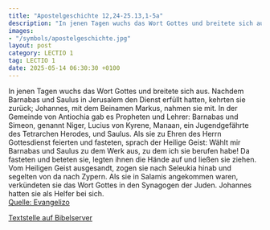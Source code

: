 ```yaml
---
title: "Apostelgeschichte 12,24-25.13,1-5a"
description: "In jenen Tagen wuchs das Wort Gottes und breitete sich aus. Nachdem Barnabas und Saulus in Jerusalem den Dienst erfüllt hatten, kehrten sie zurück; Johannes, mit dem Beinamen Markus, nahmen sie mit. In der Gemeinde von Antiochia gab es Propheten und Lehrer: Barnabas und Simeon, g...."
images:
- "/symbols/apostelgeschichte.jpg"
layout: post
category: LECTIO 1
tag: LECTIO 1
date: 2025-05-14 06:30:30 +0100
---
```

In jenen Tagen wuchs das Wort Gottes und breitete sich aus.
Nachdem Barnabas und Saulus in Jerusalem den Dienst erfüllt hatten, kehrten sie zurück; Johannes, mit dem Beinamen Markus, nahmen sie mit.
In der Gemeinde von Antiochia gab es Propheten und Lehrer: Barnabas und Simeon, genannt Niger, Lucius von Kyrene, Manaan, ein Jugendgefährte des Tetrarchen Herodes, und Saulus.<!--more-->
Als sie zu Ehren des Herrn Gottesdienst feierten und fasteten, sprach der Heilige Geist: Wählt mir Barnabas und Saulus zu dem Werk aus, zu dem ich sie berufen habe!
Da fasteten und beteten sie, legten ihnen die Hände auf und ließen sie ziehen.
Vom Heiligen Geist ausgesandt, zogen sie nach Seleukia hinab und segelten von da nach Zypern.
Als sie in Salamis angekommen waren, verkündeten sie das Wort Gottes in den Synagogen der Juden. Johannes hatten sie als Helfer bei sich.<br>
[Quelle: Evangelizo](https://evangeliumtagfuertag.org/DE/gospel)

[Textstelle auf Bibelserver](https://www.bibleserver.com/EU/Apostelgeschichte12,24-25.13,1-5a)
